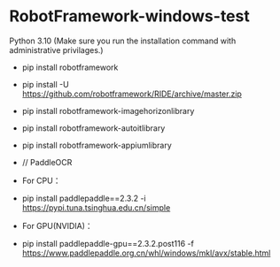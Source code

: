 # RobotFramework-windows-test
Python 3.10 (Make sure you run the installation command with administrative privilages.)


- pip install robotframework
- pip install -U https://github.com/robotframework/RIDE/archive/master.zip
- pip install robotframework-imagehorizonlibrary
- pip install robotframework-autoitlibrary
- pip install robotframework-appiumlibrary


- // PaddleOCR
- For CPU：
- pip install paddlepaddle==2.3.2 -i https://pypi.tuna.tsinghua.edu.cn/simple
- For GPU(NVIDIA)：
- pip install paddlepaddle-gpu==2.3.2.post116 -f https://www.paddlepaddle.org.cn/whl/windows/mkl/avx/stable.html
